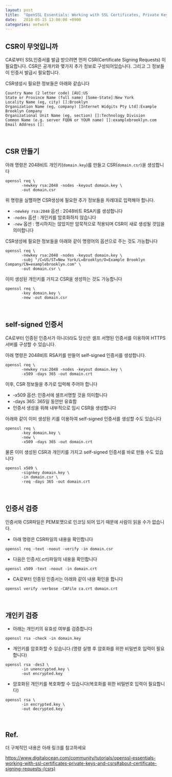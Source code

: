 ```yaml
---
layout: post
title:  "OpenSSL Essentials: Working with SSL Certificates, Private Keys and CSRs"
date:   2018-05-15 13:00:00 +0900
categories: network
---
```


CSR이 무엇입니까
---
CA로부터 SSL인증서를 발급 받으려면 먼저 CSR(Certificate Signing Requests) 이 필요합니다. CSR은 공개키와 몇가지 추가 정보로 구성되어있습니다. 그리고 그 정보들이 인증서 발급시 필요합니다.

CSR생성시 필요한 정보들은 아래와 같습니다
```
Country Name (2 letter code) [AU]:US
State or Province Name (full name) [Some-State]:New York
Locality Name (eg, city) []:Brooklyn
Organization Name (eg, company) [Internet Widgits Pty Ltd]:Example Brooklyn Company
Organizational Unit Name (eg, section) []:Technology Division
Common Name (e.g. server FQDN or YOUR name) []:examplebrooklyn.com
Email Address []:
```

<br/>

CSR 만들기
---
아래 명령은 2048비트 개인키(`domain.key`)를 만들고 CSR(`domain.csr`)을 생성합니다
```
openssl req \
       -newkey rsa:2048 -nodes -keyout domain.key \
       -out domain.csr
```
위 명령을 실핼하면 CSR생성에 필요한 추가 정보들을 차례대로 입력해야 합니다.

* `-newkey rsa:2048` 옵션 : 2048비트 RSA키를 생성합니다
* `-nodes` 옵션 : 개인키를 암호화하지 않습니다
* `-new` 옵션 : 명시하지는 않았지만 암묵적으로 적용되며 CSR이 새로 생성될 것임을 의미합니다

CSR생성에 필요한 정보들을 아래와 같이 명령어의 옵션으로 주는 것도 가능합니다
```
openssl req \
       -newkey rsa:2048 -nodes -keyout domain.key \
       -subj "/C=US/ST=New York/L=Brooklyn/O=Example Brooklyn Company/CN=examplebrooklyn.com" \
       -out domain.csr \
```

이미 생성된 개인키를 가지고 CSR을 생성하는 것도 가능합니다
```
openssl req \
       -key domain.key \
       -new -out domain.csr
```

<br>

self-signed 인증서
---
CA로부터 인증된 인증서가 아니더라도 당신은 셀프 서명된 인증서를 이용하여 HTTPS서버를 구성할 수 있습니다.

아래 명령은 2048비트 RSA키를 만들어 self-signed 인증서를 생성합니다.
```
openssl req \
       -newkey rsa:2048 -nodes -keyout domain.key \
       -x509 -days 365 -out domain.crt
```
이후, CSR 정보들을 추가로 입력해 주어야 합니다

* -x509 옵션: 인증서에 셀프서명할 것을 의미합니다
* -days 365: 365일 동안만 유효함
* 인증서 생성을 위해 내부적으로 임시 CSR을 생성합니다


아래와 같이 이미 생성된 키를 이용하여 self-signed 인증서를 생성할 수도 있습니다
```
openssl req \
       -key domain.key \
       -new \
       -x509 -days 365 -out domain.crt
```

물론 이미 생성된 CSR과 개인키를 가지고 self-signed 인증서를 바로 만들 수도 있습니다
```
openssl x509 \
       -signkey domain.key \
       -in domain.csr \
       -req -days 365 -out domain.crt
```

<br>

인증서 검증
---
인증서와 CSR파일은 PEM포맷으로 인코딩 되어 있기 때문에 사람이 읽을 수가 없습니다.

* 아래 명령은 CSR파일의 내용을 확인합니다
```
openssl req -text -noout -verify -in domain.csr
```

* 다음은 인증서(.crt)파일의 내용을 확인합니다
```
openssl x509 -text -noout -in domain.crt
```

* CA로부터 인증된 인증서는 아래와 같이 내용 확인을 합니다
```
openssl verify -verbose -CAFile ca.crt domain.crt
```


<br>

개인키 검증
---
* 아래는 개인키의 유효성 여부를 검증합니다
```
openssl rsa -check -in domain.key
```

* 개인키를 암호화할 수 있습니다.(명령 실행 후 암호화를 위한 비밀번호 입력이 필요합니다)
```
openssl rsa -des3 \
       -in unencrypted.key \
       -out encrypted.key
```

* 암호화된 개인키를 복호화할 수 있습니다(복호화를 위한 비밀번호 입력이 필요합니다)
```
openssl rsa \
       -in encrypted.key \
       -out decrypted.key
```

<br>

Ref.
---
더 구체적인 내용은 아래 링크를 참고하세요

<https://www.digitalocean.com/community/tutorials/openssl-essentials-working-with-ssl-certificates-private-keys-and-csrs#about-certificate-signing-requests-(csrs)>



